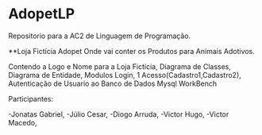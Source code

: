 # AdopetLP
Repositorio para a AC2 de Linguagem de Programação. 

**Loja Fictícia Adopet
Onde vai conter os Produtos para Animais Adotivos.

Contendo a Logo e Nome para a Loja Fictícia,
Diagrama de Classes,
Diagrama de Entidade,
Modulos Login,
1 Acesso(Cadastro1,Cadastro2),
Autenticação de Usuario ao Banco de Dados Mysql WorkBench

Participantes: 

  -Jonatas Gabriel,
  -Júlio Cesar,
  -Diogo Arruda,
  -Victor Hugo,
  -Victor Macedo,
